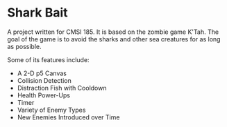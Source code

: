 # Shark Bait

A project written for CMSI 185. It is based on the zombie game K'Tah. The goal of the game is to avoid the sharks and other sea creatures for as long as possible.  

Some of its features include:

 * A 2-D p5 Canvas
 * Collision Detection
 * Distraction Fish with Cooldown
 * Health Power-Ups
 * Timer
 * Variety of Enemy Types
 * New Enemies Introduced over Time
